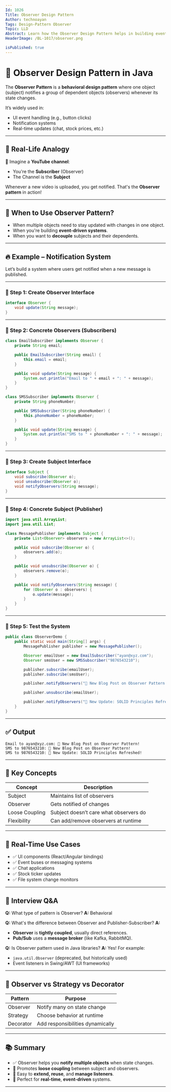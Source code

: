```yaml
---
Id: 1026
Title: Observer Design Pattern  
Author: technoayan  
Tags: Design-Pattern Observer  
Topic: LLD  
Abstract: Learn how the Observer Design Pattern helps in building event-driven systems in Java. This guide explains the concept with real-world examples, clean code, and best practices.  
HeaderImage: /BL-1017/observer.png  

isPublished: true  
---
```


# 👀 Observer Design Pattern in Java

The **Observer Pattern** is a **behavioral design pattern** where one object (subject) notifies a group of dependent objects (observers) whenever its state changes.

It’s widely used in:

* UI event handling (e.g., button clicks)
* Notification systems
* Real-time updates (chat, stock prices, etc.)

---

## 🎯 Real-Life Analogy

📱 Imagine a **YouTube channel**:

* You're the **Subscriber** (Observer)
* The Channel is the **Subject**

Whenever a new video is uploaded, you get notified. That's the **Observer pattern** in action!

---

## 🔧 When to Use Observer Pattern?

* When multiple objects need to stay updated with changes in one object.
* When you're building **event-driven systems**.
* When you want to **decouple** subjects and their dependents.

---

## 🔥 Example – Notification System

Let’s build a system where users get notified when a new message is published.

---

### 🔸 Step 1: Create Observer Interface

```java
interface Observer {
    void update(String message);
}
```

---

### 🔸 Step 2: Concrete Observers (Subscribers)

```java
class EmailSubscriber implements Observer {
    private String email;

    public EmailSubscriber(String email) {
        this.email = email;
    }

    public void update(String message) {
        System.out.println("Email to " + email + ": " + message);
    }
}

class SMSSubscriber implements Observer {
    private String phoneNumber;

    public SMSSubscriber(String phoneNumber) {
        this.phoneNumber = phoneNumber;
    }

    public void update(String message) {
        System.out.println("SMS to " + phoneNumber + ": " + message);
    }
}
```

---

### 🔸 Step 3: Create Subject Interface

```java
interface Subject {
    void subscribe(Observer o);
    void unsubscribe(Observer o);
    void notifyObservers(String message);
}
```

---

### 🔸 Step 4: Concrete Subject (Publisher)

```java
import java.util.ArrayList;
import java.util.List;

class MessagePublisher implements Subject {
    private List<Observer> observers = new ArrayList<>();

    public void subscribe(Observer o) {
        observers.add(o);
    }

    public void unsubscribe(Observer o) {
        observers.remove(o);
    }

    public void notifyObservers(String message) {
        for (Observer o : observers) {
            o.update(message);
        }
    }
}
```

---

### 🔸 Step 5: Test the System

```java
public class ObserverDemo {
    public static void main(String[] args) {
        MessagePublisher publisher = new MessagePublisher();

        Observer emailUser = new EmailSubscriber("ayan@xyz.com");
        Observer smsUser = new SMSSubscriber("9876543210");

        publisher.subscribe(emailUser);
        publisher.subscribe(smsUser);

        publisher.notifyObservers("📢 New Blog Post on Observer Pattern!");

        publisher.unsubscribe(emailUser);

        publisher.notifyObservers("📢 New Update: SOLID Principles Refreshed!");
    }
}
```

---

## ✅ Output

```
Email to ayan@xyz.com: 📢 New Blog Post on Observer Pattern!
SMS to 9876543210: 📢 New Blog Post on Observer Pattern!
SMS to 9876543210: 📢 New Update: SOLID Principles Refreshed!
```

---

## 📌 Key Concepts

| Concept        | Description                            |
| -------------- | -------------------------------------- |
| Subject        | Maintains list of observers            |
| Observer       | Gets notified of changes               |
| Loose Coupling | Subject doesn’t care what observers do |
| Flexibility    | Can add/remove observers at runtime    |

---

## 🔁 Real-Time Use Cases

* ✅ UI components (React/Angular bindings)
* ✅ Event buses or messaging systems
* ✅ Chat applications
* ✅ Stock ticker updates
* ✅ File system change monitors

---

## 🧠 Interview Q\&A

**Q:** What type of pattern is Observer?
**A:** Behavioral

**Q:** What's the difference between Observer and Publisher-Subscriber?
**A:**

* **Observer** is **tightly coupled**, usually direct references.
* **Pub/Sub** uses a **message broker** (like Kafka, RabbitMQ).

**Q:** Is Observer pattern used in Java libraries?
**A:** Yes! For example:

* `java.util.Observer` (deprecated, but historically used)
* Event listeners in Swing/AWT (UI frameworks)

---

## 🧠 Observer vs Strategy vs Decorator

| Pattern   | Purpose                          |
| --------- | -------------------------------- |
| Observer  | Notify many on state change      |
| Strategy  | Choose behavior at runtime       |
| Decorator | Add responsibilities dynamically |

---

## 📚 Summary

* ✅ Observer helps you **notify multiple objects** when state changes.
* 🔗 Promotes **loose coupling** between subject and observers.
* 🔄 Easy to **extend, reuse**, and **manage listeners**.
* 🧩 Perfect for **real-time**, **event-driven** systems.

---
